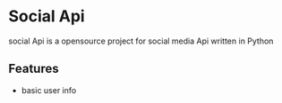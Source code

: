 # Social Api
social Api is a opensource project for social media Api written in Python

## Features
- basic user info

